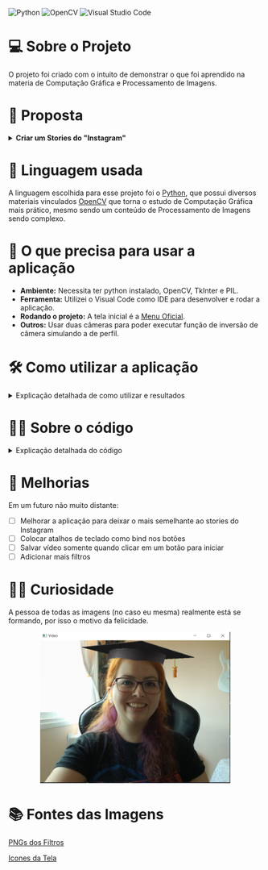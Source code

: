 ![Python](https://img.shields.io/badge/python-3670A0?style=for-the-badge&logo=python&logoColor=ffdd54)
![OpenCV](https://img.shields.io/badge/opencv-%235C3EE8.svg?&style=for-the-badge&logo=opencv&logoColor=white)
![Visual Studio Code](https://img.shields.io/badge/Visual%20Studio%20Code-0078d7.svg?style=for-the-badge&logo=visual-studio-code&logoColor=white)

# :computer: Sobre o Projeto

O projeto foi criado com o intuito de demonstrar o que foi aprendido na materia de Computação Gráfica e Processamento de Imagens.

# :page_facing_up: Proposta
<details>
  <summary><b>Criar um Stories do "Instagram"</b></summary><br />
  
  1. Este projeto tem como objetivo desenvolver uma pequena aplicação que que simule os efeitos e funcionalidades ao estilo Instagram.

  2. A aplicação deve permitir ao usuário:
      - Carregar uma imagem ou vídeo
      - Aplicar diferentes filtros (você deve oferecer pelo menos 4 opções diferentes)
      - Adicionar stickers (figurinhas predefinidas)
      - Adicionar outro elemento a sua escolha (gif, texto, temperatura, local, selfie, etc...)
      - Salvar a foto ou vídeo editado
      - Interação por teclado e/ou mouse
  
  ### Obrigatoriedade
   - Utilizar OpenCV na sua linguagem de preferência.
</details>

# :speech_balloon: Linguagem usada
A linguagem escolhida para esse projeto foi o [Python](https://python.org.br/), que possui diversos materiais vinculados [OpenCV](https://docs.opencv.org/4.x/d6/d00/tutorial_py_root.html) que torna o estudo de Computação Gráfica mais prático, mesmo sendo um conteúdo de Processamento de Imagens sendo complexo.

# :electric_plug: O que precisa para usar a aplicação
- <b>Ambiente:</b> Necessita ter python instalado, OpenCV, TkInter e PIL. 
- <b>Ferramenta:</b> Utilizei o Visual Code como IDE para desenvolver e rodar a aplicação. 
- <b>Rodando o projeto:</b> A tela inicial é a [Menu Oficial](Oficial/menuOficial.py).
- <b>Outros:</b> Usar duas câmeras para poder executar função de inversão de câmera simulando a de perfil.

# :hammer_and_wrench: Como utilizar a aplicação

<details>
  <summary>Explicação detalhada de como utilizar e resultados</summary><br />
  
Ao executar o [Menu Oficial](Oficial/menuOficial.py) abre o menu com as opções de interação do InstaKath:

<p align="center">
  <img src="ImagensReadme/tela_inicial.PNG">
</p>

Abaixo explico como funciona cada um dos botões do Menu:

<table align="center">
  <tr>
    <td><img src="ImagensReadme/botao1.PNG"></td>
    <td><b>O primeiro botão é para adicionar filtros em uma imagem pré-definida.<b></td>
  </tr>
  <tr>
    <td colspan="2">
      Ao carregar a tela com a imagem - clicar a <i>tecla 1</i>: <b>Adiciona o filtro em Tons de Cinza</b><br />
      Na mesma tela incial normal - clicar a <i>tecla 2</i>: <b>Adiciona o filtro Radiativo</b><br />
      Na mesma tela incial normal - clicar a <i>tecla 3</i>: <b>Adiciona o filtro Pintura</b><br />
      Na mesma tela incial normal - clicar a <i>tecla 4</i>: <b>Adiciona o filtro Luminosidade</b><br />
      Na mesma tela incial normal - clicar a <i>tecla 5</i>: <b>Adiciona o filtro Detecção de cores vermelhas</b><br />
    </td>
  </tr>
  <tr>
    <td colspan="2">
      Toda vez que clica no filtro salva a imagem no StoriesDownloads/Imagem
    </td>
  </tr>

  <table align="center">
  <tr>
    <th>Original</th>
    <th>Tons de Cinza</th>
    <th>Radioativo</th>
  </tr>  
  <tr>
    <td align="center"><img height="300em" widht="600em" src="ImagensReadme/teste.png"></td>
    <td align="center"><img height="300em" widht="600em" src="ImagensReadme/maskgreyscale.png"></td>      
    <td align="center"><img height="300em" widht="600em" src="ImagensReadme/radioactive.png"></td>
  </tr>
  <tr>
    <th>Pintura</th>
    <th>Luminosidade</th>
    <th>Detecção de Cores Vermelhas</th>
  </tr>
  <tr>
    <td align="center"><img height="300em" widht="600em" src="ImagensReadme/painting.png"></td>
    <td align="center"><img height="300em" widht="600em" src="ImagensReadme/light.png"></td>
    <td align="center"><img height="300em" widht="600em"  src="ImagensReadme/rouge.png"></td>
  </tr>
</table>

 <table align="center">
  <tr>
    <td><img src="ImagensReadme/botao2.PNG"></td>
    <td><b>O segundo botão é para adicionar filtros em capturas de vídeos.<b></td>
  </tr>
  <tr>
    <td colspan="2">
      Ao carregar a tela de vídeo - clicar a <i>tecla 1</i>: <b>Adiciona o filtro em Tons de Cinza</b><br />
      Na mesma tela incial normal - clicar a <i>tecla 2</i>: <b>Adiciona o filtro Radiativo</b><br />
      Na mesma tela incial normal - clicar a <i>tecla 3</i>: <b>Adiciona o filtro Pintura</b><br />
      Na mesma tela incial normal - clicar a <i>tecla 4</i>: <b>Adiciona o filtro Luminosidade</b><br />
      Na mesma tela incial normal - clicar a <i>tecla 5</i>: <b>Adiciona o filtro Detecção de cores vermelhas</b><br />
    </td>
  </tr>
  <tr>
    <td colspan="2">
      Toda vez que clica no filtro salva a imagem dos efeitos no StoriesDownloads/Imagem
    </td>
  </tr>

  <table align="center">
    <tr>
      <th>Tons de Cinza</th>
      <th>Radioativo</th>
    </tr>  
    <tr>
      <td align="center"><img height="300em" src="ImagensReadme/videoGrayCF.png"></td>      
      <td align="center"><img height="300em" src="ImagensReadme/videoRadioactiveCF.png"></td>
    </tr>
    <tr>
      <th>Pintura</th>
      <th>Luminosidade</th>
    </tr>
    <tr>      
      <td align="center"><img height="300em" src="ImagensReadme/videoPaintingCF.png"></td>
      <td align="center"><img height="300em" src="ImagensReadme/videoLightCF.png"></td>
    </tr>
    <tr> 
      <th colspan="2">Detecção de Cores Vermelhas</th>
    </tr>  
    <tr>
      <td align="center" colspan="2"><img height="300em" src="ImagensReadme/videoRougeCF.png"></td>
    </tr>
  </table>

 <table align="center">
  <tr>
    <td><img src="ImagensReadme/botao3.PNG"></td>
    <td><b>O terceiro botão é para adicionar filtros em capturas de vídeos, só que com outra câmera.</td>
  </tr>
  <tr>
    <td colspan="2">
      Ao carregar a tela de vídeo - clicar a <i>tecla 1</i>: <b>Adiciona o filtro em Tons de Cinza</b><br />
      Na mesma tela incial normal - clicar a <i>tecla 2</i>: <b>Adiciona o filtro Radiativo</b><br />
      Na mesma tela incial normal - clicar a <i>tecla 3</i>: <b>Adiciona o filtro Pintura</b><br />
      Na mesma tela incial normal - clicar a <i>tecla 4</i>: <b>Adiciona o filtro Luminosidade</b><br />
      Na mesma tela incial normal - clicar a <i>tecla 5</i>: <b>Adiciona o filtro Detecção de cores vermelhas</b><br />
      Na mesma tela incial normal - clicar a <i>tecla 6</i>: <b>Salva a imagem do filtro que está usando.</b><br />
    </td>
  </tr>
  <tr>
    <td colspan="2">
      Toda vez que clica no filtro salva a imagem dos efeitos no StoriesDownloads/Imagem
    </td>
  </tr>

  <table align="center">
    <tr>
      <th>Tons de Cinza</th>
      <th>Radioativo</th>
    </tr>  
    <tr>
      <td align="center"><img height="300em" src="ImagensReadme/videoGray.png"></td>      
      <td align="center"><img height="300em" src="ImagensReadme/videoRadioactive.png"></td>
    </tr>
    <tr>
      <th>Pintura</th>
      <th>Luminosidade</th>
    </tr>
    <tr>      
      <td align="center"><img height="300em" src="ImagensReadme/videoPainting.png"></td>
      <td align="center"><img height="300em" src="ImagensReadme/videoLight.png"></td>
    </tr>
    <tr> 
      <th colspan="2">Detecção de Cores Vermelhas</th>
    </tr>  
    <tr>
      <td align="center" colspan="2"><img height="300em" src="ImagensReadme/videoRouge.png"></td>
    </tr>
  </table>

   <table align="center">
  <tr>
    <td><img src="ImagensReadme/botao4.PNG"></td>
    <td><b> O quarto botão é para adicionar filtros em capturas de vídeos adicionando acessórios em tempo real.</td>
  </tr>
  <tr>
    <td colspan="2">
      Ao carregar a tela de vídeo - clicar a <i>tecla 1</i>: <b>Adiciona um filtro Chapéu de Formanda</b><br />
      Na mesma tela incial normal - clicar a <i>tecla 2</i>: <b>Adiciona um filtro com guampinhas de Diabinho</b><br />
      Na mesma tela incial normal - clicar a <i>tecla 3</i>: <b>Adiciona um filtro com uma coroa</b><br />
      Na mesma tela incial normal - clicar a <i>tecla 4</i>: <b>Adiciona um filtro com um sombrero</b><br />
      Na mesma tela incial normal - clicar a <i>tecla 5</i>: <b>Adiciona um filtro Detecção de cores vermelhas</b><br />
      Na mesma tela incial normal - clicar a <i>tecla 6</i>: <b>Salva a imagem do filtro que está usando.</b><br />
    </td>
  </tr>
  <tr>
    <td colspan="2">
      Toda vez que clica no filtro salva a imagem dos efeitos no StoriesDownloads/Imagem e um vídeo de todo o processo desde que iniciou o sistema StoriesDownloads/Video
    </td>
  </tr>

  <table align="center">
    <tr>
      <th>Chapéu de Formanda</th>
      <th>Diabinha</th>
    </tr>
    <tr>
      <td align="center"><img height="300em" widht="800em" src="ImagensReadme/graduate1.png"></td>
      <td align="center"><img height="300em" widht="800em" src="ImagensReadme/diablo.PNG"></td>
    </tr>    
    <tr>
      <th>Rainha</th>
      <th>Chapéu de Natal</th>
    </tr>  
    <tr>
      <td align="center"><img height="300em" widht="800em" src="ImagensReadme/queen.PNG"></td>  
      <td align="center"><img height="300em" widht="800em" src="ImagensReadme/noel.PNG"></td>
    </tr>   
    <tr>
      <th colspan="2">Sombrero</th>
    </tr>  
    <tr>
      <td align="center" colspan="2"><img height="300em" widht="800em" src="ImagensReadme/sombrero.PNG"></td>
    </tr>
  </table>

  [Vídeo Gravado](ImagensReadme/graduateVideo.mp4)
</details>

# :woman_technologist: Sobre o código

<details>
  <summary>Explicação detalhada do código</summary><br />
  
A tela do sistema que permite interação com mouse foi desenvolvida usando uma biblioteca Pyhton chamada [Tkinter](https://docs.python.org/3/library/tkinter.html) que permite fazer uma tela GUI com opção de janelas.

O TkInter tem funções próprias que facilitam a montagem de uma tela de uma tela, como `title` para adicionar um título a janela criada, `wm_iconbitmap` que permite impotar uma imagem de extensão .ico para substituir o ícone padrão do TkInter,`geometry` defini a dimensão da janela inicial, `resizable` que permite alterar o tamanho da janelo caso utilize o mouse para aumentar a janela, `Button` que cria um botão que pode adicionar ações passando no paramentro `command`. Abaixo parte do código do [Menu Oficial](Oficial/menuOficial.py) para entender as funcionalidade explicadas:

```bash
  window = tk.Tk()
  window.title("InstaKath")
  window.wm_iconbitmap('Icons/instakath.ico')
  window.geometry("250x500")
  window.resizable(True, True)  
  ...

  tk.Button(master=window, image= galleryImage, text= "Imagem \nFiltros", 
            bg='#6824a3', fg="white", command=imageFilter, 
            padx=10, pady=15, justify=CENTER).place(x=100, y=100)
```

Para cada uma das funções criei uma classe para cada interação: [Filtro em Imagem](Oficial/imageFilter.py), [Filtro na Captura de Vídeo para as Duas Câmeras](Oficial/changeCamera.py) e [Captura de Vídeo Adicionando Chapéus](Oficial/cameraFiltroAccessory.py).
___  

Para a primeira ação do menu o [Filtro em Imagem](Oficial/imageFilter.py) usei funções da biblioteca OpenCV: `imread` lê a imagem que foi passado o caminho para ela, `resize` para redimencionar uma imagem recebida, `waitKey` para capturar entrada de informação via teclado, `imshow` para abrir uma janela nova com o filtro aplicado na imagem, `imwrite` para salvar a imagem alterada. Criei uma função para redimensionar porque a imagem sempre abria muito grande para poder visualizar.

Se encontra a imagem redimenciona, espera uma interação do usuário que ao precionar qualquer uma das seguintes teclas: 1 - Tons de Cinza, 2 - Radiativo, 3 - Pintura, 4 -Luminosidade e 5 - Detecção de cores vermelhas, chamando o filtro repectivo a tecla pressinada chamando funções de [colorFilter](Oficial/colorFilter.py) que explicarei logo após esse código. Depois de aplicado o efeito, mostra em uma tela a parte o filtro aplicado e salva essa imagem em `StoriesDownloads/images/` para sair da tela basta apertar a tecla 'q' para utlizar as outras ações.

```bash
image = cv2.imread('StoriesUploads/teste.png')

class FilterImage():
  def __init__(self):
    def resizeImage(imagem):
      porcetagem_escala = 10
      comprimento = int(imagem.shape[1] * porcetagem_escala / 100)
      altura = int(imagem.shape[0] * porcetagem_escala / 100)
      dimensao_imagem = (comprimento, altura)
      return cv2.resize(imagem, dimensao_imagem, interpolation = cv2.INTER_AREA)

    while(True):
      imageResized = resizeImage(image)

      key = cv2.waitKey(10)

      if key != -1:
        key = chr(key)

      if key == '\x1b':
        break

      if key == '1':
        maskgreyscale = colorFilter.greyscale(imageResized)
        cv2.imshow('Tons de Cinza', maskgreyscale)
        cv2.imwrite('StoriesDownloads/images/maskgreyscale.png', maskgreyscale)
      elif key == '2':      
        radioactive = colorFilter.invertmask(imageResized)
        cv2.imshow('Radioativo', radioactive)
        cv2.imwrite('StoriesDownloads/images/radioactive.png', radioactive)
      elif key == '3':      
        painting = colorFilter.painting(imageResized)
        cv2.imshow('Pintura', painting)
        cv2.imwrite('StoriesDownloads/images/painting.png', painting)
      elif key == '4':      
        light = colorFilter.light(imageResized)
        cv2.imshow('Luminosidade', light)
        cv2.imwrite('StoriesDownloads/images/light.png', light)
      elif key == '5':      
        rouge = colorFilter.rouge(imageResized)
        cv2.imshow('Deteccao de Cores Vermelhas', rouge)
        cv2.imwrite('StoriesDownloads/images/rouge.png', rouge)

      if cv2.waitKey(1) & 0xFF == ord('q'):
        break

      cv2.imshow('Imagem Filtro',imageResized)
      if cv2.waitKey(1) & 0xFF == ord('q'):
        break

    cv2.waitKey(0)
    cv2.destroyAllWindows()
```
___
  
Os [filtros](Oficial/colorFilter.py) todos utilizei funções próprias do OpenCV que já aplicam a modificação na imagem:

*Tons de Cinza*

Com a função do OpenCV `cvtColor` passa a imagem que quer alterada e o `COLOR_BGR2GRAY` converte imagem RGB para BRG e cor Cinza.

```bash
  def greyscale(img):
    greyscale = cv2.cvtColor(img, cv2.COLOR_BGR2GRAY)
    return greyscale
```
  
*Radiativo*

Para esse filtro converte a imagem RGB para BGR para HSV que pega o valor de saturação de matiz, depois usa o `bitwise_not` que inverte os valores dos pixels.

```bash
  def invertmask(img):
    imghsv = cv2.cvtColor(img, cv2.COLOR_BGR2HSV)
    invertmask = cv2.bitwise_not(imghsv)
    return invertmask
```
  
*Pintura*

Nesse filtro utilizo do k-means para calcular dados em um conjunto maior e transformá-lo em um menor com a ideia de compactação de dados. Então esse algoritmo identifica vetores em um conjunto, encontra o ponto central de cada um deles formando um conjunto menor com todos os pontos indificados cuja sua distância para o próximo ponto seja menor em relação a distância do próximo ponto central.

Insero uma imagem que se não for nula definiamos a ela a quantidade de `NCLUSTERS` que é a quntidade de cores que serão identificadas na imagem, no caso atribui o valor 10. A `NRODADAS` defini quantas vezes essa imagem vai ser analisada novamente, no exemplo faremos apenas 1 vez para entender como a imagem está se comportando no resultado final.
  
  ```bash
    NCLUSTERS = 10
    NRODADAS = 10
  ```
  
Depois separa as informações da imagem inserida pegando sua Altura(`height`), Largura(`width`) e Canais de Cores(`channels`) e logo em seguida se calcula uma amostra da imagem identificando todos os pixels dela. Então o `sample` é toda é o total de linhas vinculados a um total de pixels em 3 colunas que representam o (R, G, B).

  ```bash
        height, width, channels = imagem.shape
        samples = np.zeros([height*width, 3], dtype = np.float32)
  
        count = 0

        for x in range(height):
            for y in range(width):
                samples[count] = imagem[x][y]
                count += 1
  ```
  
  Calculado a quantidade de pixels por cor é feito o calculo abaixo de k-means que utiliza a amostra da imagem (`sample`), número de cores analisadas, o terceiro parmetro no kmeans do python utiliza a melhor camada, nesse exemplo não vamos utilizar esse parâmetro, por isso está atribuido `None`. No quarto parâmentro verificasse o critério de identificação dos núcleos de cada pixel, usando varíaveis próprias do openCv `cv2.TERM_CRITERIA_EPS` e `cv2.TERM_CRITERIA_MAX_ITER` para identificar seus limites definimos o total de interações para identificá-las no caso 10000 e a margem de tolerância de cor que é para retornar 0.0001. o quinto parâmentro `NRODADAS` de quantas vezes essa imagem  será analisada e o `cv2.KMEANS_PP_CENTERS` que é um parâmentro openCV que já carrega os pontos centrais do que é encontrado na imagem de form ordenda.
  
  ```bash    
        compactness, labels, centers = cv2.kmeans(samples,
                                            NCLUSTERS, 
                                            None,
                                            (cv2.TERM_CRITERIA_EPS + cv2.TERM_CRITERIA_MAX_ITER, 10000, 0.0001), 
                                            NRODADAS, 
                                            cv2.KMEANS_PP_CENTERS)
  ```
  Para finalizar utiliza-se todos os pontos centrais para criar um vetor de centróides para ser identificado na imagem e retorna a imagem resutado após essa análise.
  
  ```bash    
    centers = np.uint8(centers)
    res = centers[labels.flatten()]
    painting = res.reshape((img.shape))
    return painting

  ```

*Luminosidade*

Esse filtro usa o `convertScaleAbs` também OpenCV que dimensiona e calcula valores absolutos e converte o resultado em 8 bits. No primeiro parametro aparece a imagem para ser alterada e o segundo parametro aumenta o valor de escala, então dá a impressão de aumento e diminuição de luz, no caso se encontra fixo no valor de 50.

```bash
  def light(img):
    light = cv2.convertScaleAbs(img, beta=50)
    return light
```

*Detecção de Cores Vermelhas*

Nesse filtro converte a imagem RGB para BGR para HSV e adiciona variável 'imagehsv', e na variável 'gray' coloca RGB para BGR para tons de cinza, no 'lowerRed' e 'uppeRed' defino os tons de vermelho que quero identificar e aplico na função `inRange` do OpenCV que retorna uma matriz de elementos igual a 255 se os elementos de uma determinada matriz estiverem entre as duas matrizes que representam os limites superiores e inferiores seto na variável 'mask', na 'maskInv' uso novamente a função `bitwise_not` para inverter os tons de pixels contruio um 'background' que compara os pixels da imagem com a da máscara e uso o `stack` do Numpy que junta uma sequência de matrizes ao longo de um novo eixo. E na variável 'rouge' adicion0 duas imagens, destacando assim os tons vermelhos na imagem.

```bash
  def rouge(img):
    imagehsv = cv2.cvtColor(img, cv2.COLOR_BGR2HSV)
    gray = cv2.cvtColor(img, cv2.COLOR_BGR2GRAY)
    lowerRed = np.array([160,100,50])
    uppeRed = np.array([180,255,255])
    mask = cv2.inRange(imagehsv, lowerRed, upperRed)
    maskInv = cv2.bitwise_not(mask)
    res = cv2.bitwise_and(img, img, mask=mask)
    background = cv2.bitwise_and(gray, gray, mask = maskInv)
    background = np.stack((background,)*3, axis=-1)
    rouge = cv2.add(res, background)
  
    return rouge
``` 
___
  
  
</details>

# :rocket: Melhorias

Em um futuro não muito distante:
- [ ] Melhorar a aplicação para deixar o mais semelhante ao stories do Instagram
- [ ] Colocar atalhos de teclado como bind nos botões
- [ ] Salvar vídeo somente quando clicar em um botão para iniciar
- [ ] Adicionar mais filtros
     
# :woman_student: Curiosidade
     
A pessoa de todas as imagens (no caso eu mesma) realmente está se formando, por isso o motivo da felicidade.
<p align="center">
  <img height="300em" src="ImagensReadme/foto_filtro_graduanda.png">
</p>

# :books: Fontes das Imagens

[PNGs dos Filtros](https://www.pngegg.com/)

[Icones da Tela](https://www.iconsdb.com/)
